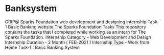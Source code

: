 # Banksystem
GRIP@ Sparks Foundation web development and designing internship 
Task-1 Basic Banking website The Sparks Foundation Tasks This repository contains the tasks that I completed while working as an intern for The Sparks Foundation. 
Internship Category - Web Development and Design Internship Duration - 2 Month ( FEB-2021 ) Internship Type - Work from Home Task-1 : Basic Banking System

